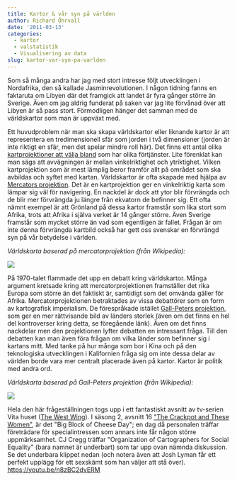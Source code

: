 ```yaml
---
title: Kartor & vår syn på världen
author: Richard Öhrvall
date: '2011-03-13'
categories:
  - kartor
  - valstatistik
  - Visualisering av data
slug: kartor-var-syn-pa-varlden
---
```


Som så många andra har jag med stort intresse följt utvecklingen i Nordafrika, den så kallade Jasminrevolutionen. I någon tidning fanns en faktaruta om Libyen där det framgick att landet är fyra gånger större än Sverige. Även om jag aldrig funderat på saken var jag lite förvånad över att Libyen är så pass stort. Förmodligen hänger det samman med de världskartor som man är uppväxt med.

Ett huvudproblem när man ska skapa världskartor eller liknande kartor är att representera en tredimensionell sfär som jorden i två dimensioner (jorden är inte riktigt en sfär, men det spelar mindre roll här). Det finns ett antal olika [kartprojektioner att välja bland](https://sv.wikipedia.org/wiki/Kartprojektion) som har olika förtjänster. Lite förenklat kan man säga att avvägningen är mellan vinkelriktighet och ytriktighet. Vilken kartprojektion som är mest lämplig beror framför allt på området som ska avbildas och syftet med kartan. Världskartor är ofta skapade med hjälpa av [Mercators projektion](https://en.wikipedia.org/wiki/Mercator_projection). Det är en kartprojektion ger en vinkelriktig karta som lämpar sig väl för navigering. En nackdel är dock att ytor blir förvrängda och de blir mer förvrängda ju längre från ekvatorn de befinner sig. Ett ofta nämnt exempel är att Grönland på dessa kartor framstår som lika stort som Afrika, trots att Afrika i själva verket är 14 gånger större. Även Sverige framstår som mycket större än vad som egentligen är fallet. Frågan är om inte denna förvrängda kartbild också har gett oss svenskar en förvrängd syn på vår betydelse i världen.

_Världskarta baserad på mercatorprojektion (från Wikipedia):_

![](https://upload.wikimedia.org/wikipedia/commons/thumb/7/74/Mercator-projection.jpg/400px-Mercator-projection.jpg)

På 1970-talet flammade det upp en debatt kring världskartor. Många argument kretsade kring att mercatorprojektionen framställer det rika Europa som större än det faktiskt är, samtidigt som det omvända gäller för Afrika. Mercatorprojektionen betraktades av vissa debattörer som en form av kartografisk imperialism. De förespråkade istället [Gall-Peters projektion](https://en.wikipedia.org/wiki/Gall-Peters_projection), som ger en mer rättvisande bild av länders storlek (även om det finns en hel del kontroverser kring detta, se föregående länk). Även om det finns nackdelar men den projektionen lyfter debatten en intressant fråga. Till den debatten kan man även föra frågan om vilka länder som befinner sig i kartans mitt. Med tanke på hur många som bor i Kina och på den teknologiska utvecklingen i Kalifornien fråga sig om inte dessa delar av världen borde vara mer centralt placerade även på kartor. Kartor är politik med andra ord.

_Världskarta baserad på Gall-Peters projektion (från Wikipedia):_

![](https://upload.wikimedia.org/wikipedia/commons/thumb/8/87/Gall-peters2.jpg/450px-Gall-peters2.jpg)

Hela den här frågeställningen togs upp i ett fantastiskt avsnitt av tv-serien Vita huset ([The West Wing](https://en.wikipedia.org/wiki/The_West_Wing)). I säsong 2, avsnitt 16 ["The Crackpot and These Women"](https://en.wikipedia.org/wiki/The_Crackpots_and_These_Women), är det "Big Block of Cheese Day"; en dag då personalen träffar företrädare för specialintressen som annars inte får någon större uppmärksamhet. CJ Cregg träffar "Organization of Cartographers for Social Equality" (bara namnet är underbart) som tar upp ovan nämnda diskussion. Se det underbara klippet nedan (och notera även att Josh Lyman får ett perfekt upplägg för ett sexskämt som han väljer att stå över).
https://youtu.be/n8zBC2dvERM
